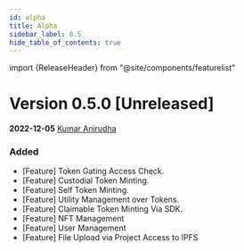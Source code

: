 ```yaml
---
id: alpha
title: Alpha
sidebar_label: 0.5
hide_table_of_contents: true
---
```


import {ReleaseHeader} from "@site/components/featurelist"

# Version 0.5.0 [Unreleased]

**2022-12-05** [Kumar Anirudha](https://github.com/anistark)

### Added

- [Feature] Token Gating Access Check.
- [Feature] Custodial Token Minting.
- [Feature] Self Token Minting.
- [Feature] Utility Management over Tokens.
- [Feature] Claimable Token Minting Via SDK.
- [Feature] NFT Management
- [Feature] User Management
- [Feature] File Upload via Project Access to IPFS
